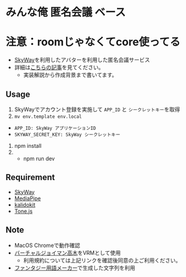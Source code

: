 # みんな俺 匿名会議 ベース
# 注意：roomじゃなくてcore使ってる

- [SkyWay](https://skyway.ntt.com/ja/)を利用したアバターを利用した匿名会議サービス
- 詳細は[こちらの記事](https://qiita.com/water_resistant/items/dac22c0077e06c72819f)を見てください。
  - 実装解説から作成背景まで書いてます。

## Usage

1. SkyWayでアカウント登録を実施して `APP_ID` と `シークレットキー`を取得
1. `mv env.template env.local`
  - `APP_ID: SkyWay アプリケーションID`
  - `SKYWAY_SECRET_KEY: SkyWay シークレットキー`
1. npm install
1. - npm run dev

## Requirement

- [SkyWay](https://skyway.ntt.com/ja/docs/)
- [MediaPipe](https://developers.google.com/mediapipe)
- [kalidokit](https://github.com/yeemachine/kalidokit)
- [Tone.js](https://tonejs.github.io/)

## Note

- MacOS Chromeで動作確認
- [バーチャルジョイマン高木](https://campaign.showroom-live.com/takagi/)をVRMとして使用
  - 利用規約については上記リンクを確認後同意の上ご利用ください。
- [ファンタジー用語メーカー](https://namaemaker.net/archives/fantasy-term.html)で生成した文字列を利用
